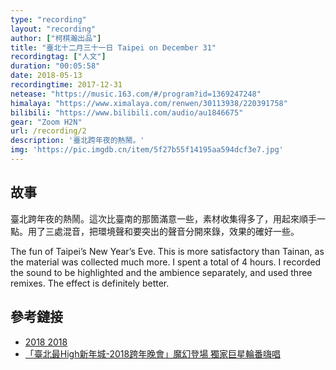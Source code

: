 ```yaml
---
type: "recording"
layout: "recording"
author: ["柯棋瀚出品"]
title: "臺北十二月三十一日 Taipei on December 31"
recordingtag: ["人文"]
duration: "00:05:58"
date: 2018-05-13
recordingtime: 2017-12-31
netease: "https://music.163.com/#/program?id=1369247248"
himalaya: "https://www.ximalaya.com/renwen/30113938/220391758"
bilibili: "https://www.bilibili.com/audio/au1846675"
gear: "Zoom H2N"
url: /recording/2
description: '臺北跨年夜的熱鬧。'
img: 'https://pic.imgdb.cn/item/5f27b55f14195aa594dcf3e7.jpg'
---
```


## 故事

臺北跨年夜的熱鬧。這次比臺南的那箇滿意一些，素材收集得多了，用起來順手一點。用了三處混音，把環境聲和要突出的聲音分開來錄，效果的確好一些。

The fun of Taipei’s New Year’s Eve. This is more satisfactory than Tainan, as the material was collected much more. I spent a total of 4 hours. I recorded the sound to be highlighted and the ambience separately, and used three remixes. The effect is definitely better. 

## 參考鏈接

- [2018 2018](/blog/2018/01/01/xbnm.html)
- [「臺北最High新年城-2018跨年晚會」魔幻登場 獨家巨星輪番嗨唱](https://www.travel.taipei/zh-tw/news/details/13387)

